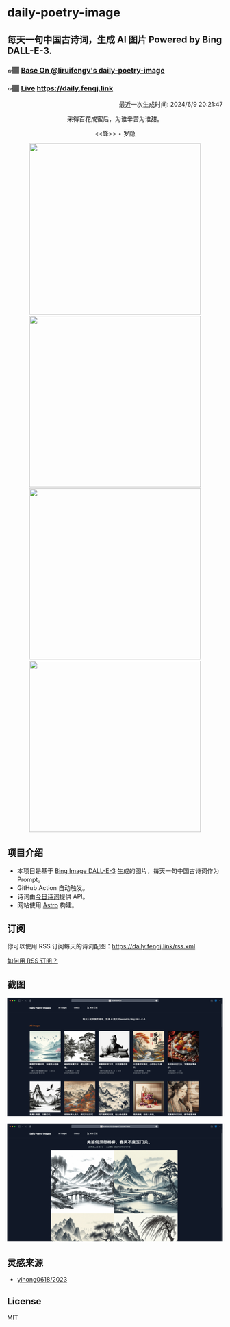 
# daily-poetry-image

## 每天一句中国古诗词，生成 AI 图片 Powered by Bing DALL-E-3.

### 👉🏽 [Base On @liruifengv's daily-poetry-image](https://github.com/liruifengv/daily-poetry-image)

### 👉🏽 [Live](https://daily.fengj.link) https://daily.fengj.link

<p align="right">
  最近一次生成时间: 2024/6/9 20:21:47
</p>
<p align="center">
采得百花成蜜后，为谁辛苦为谁甜。
</p>
<p align="center">
<<蜂>> • 罗隐
</p>
<p align="center">
<img src="https://tse2.mm.bing.net/th/id/OIG1.OC5oldz0xxKMqNJ6yyR4" height="400" width="400" />
<img src="https://tse1.mm.bing.net/th/id/OIG1.TI7kEglpTKfMd26tfklv" height="400" width="400" />
<img src="https://tse1.mm.bing.net/th/id/OIG1.SqPZIGFrvqRfu0PGuYyX" height="400" width="400" />
<img src="https://tse3.mm.bing.net/th/id/OIG1.qyEZhBo5LPgnadFrh6u6" height="400" width="400" />
</p>

## 项目介绍

-   本项目是基于 [Bing Image DALL-E-3](https://www.bing.com/images/create) 生成的图片，每天一句中国古诗词作为 Prompt。
-   GitHub Action 自动触发。
-   诗词由[今日诗词](https://www.jinrishici.com/)提供 API。
-   网站使用 [Astro](https://astro.build) 构建。

## 订阅

你可以使用 RSS 订阅每天的诗词配图：https://daily.fengj.link/rss.xml

[如何用 RSS 订阅？](https://zhuanlan.zhihu.com/p/55026716)

## 截图

![图片列表](./screenshots/Snipaste_2023-12-28_21-00-26.png)

![图片详情](./screenshots/Snipaste_2023-12-28_21-00-53.png)

## 灵感来源

-   [yihong0618/2023](https://github.com/yihong0618/2023)

## License

MIT
